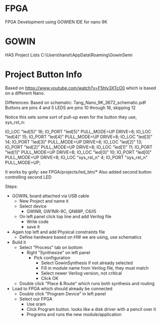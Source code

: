 # FPGA
FPGA Development using GOWIEN IDE for nano 9K

# GOWIN
HAS Project Lists C:\Users\hanst\AppData\Roaming\GowinSemi

# Project Button Info
Based on https://www.youtube.com/watch?v=F5hlv3XTcO0 which is based on a different Nano.

Differences:
Based on schematic: Tang_Nano_9K_3672_schematic.pdf
  Buttons are pins 4 and 5
  LEDS are pins 10 through 16, skipping 12

Notice this sets some sort of pull-up even for the button they use, sys_rst_n:

IO_LOC "led[5]" 16;
IO_PORT "led[5]" PULL_MODE=UP DRIVE=8;
IO_LOC "led[4]" 15;
IO_PORT "led[4]" PULL_MODE=UP DRIVE=8;
IO_LOC "led[3]" 14;
IO_PORT "led[3]" PULL_MODE=UP DRIVE=8;
IO_LOC "led[2]" 13;
IO_PORT "led[2]" PULL_MODE=UP DRIVE=8;
IO_LOC "led[1]" 11;
IO_PORT "led[1]" PULL_MODE=UP DRIVE=8;
IO_LOC "led[0]" 10;
IO_PORT "led[0]" PULL_MODE=UP DRIVE=8;
IO_LOC "sys_rst_n" 4;
IO_PORT "sys_rst_n" PULL_MODE=UP;

It works by golly: see FPGA/projects/led_btn/*
Also added second button controlling second LED

Steps:
- GOWIN, board attached via USB cable
  - New Project and name it
  - Select device
    - GWINR, GW1NR-9C, QN88P, C6/I5
  - On left panel click top line and add Verilog file
    - Write code
    - save it
 - Again top left and add Physical constraints file
   - Define hardware based on HW we are using, use schematics
 - Build it
   - Select "Process" tab on bottom
     - Right "Synthesize" on left panel
       - Pick configuration
         - Select GowinSynthesis if not already selected
         - Fill in module name from Verilog file, they must match
         - Select newer Verilog version, not critical
         - Click OK
    - Double click "Place & Route" which runs both synthesis and routing
  - Load to FPGA which should already be connected
    - Double click "Program Device" in left panel
    - Select our FPGA
      - Use sram
      - Click Program button. looks like a disk driver with a pencil over it
      - Programs and runs the new module/application
